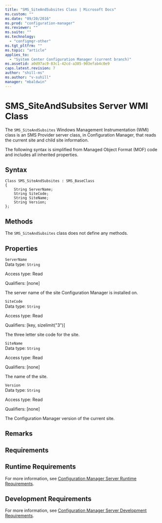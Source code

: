 ```yaml
---
title: "SMS_SiteAndSubsites Class | Microsoft Docs"
ms.custom: ""
ms.date: "09/20/2016"
ms.prod: "configuration-manager"
ms.reviewer: ""
ms.suite: ""
ms.technology:
  - "configmgr-other"
ms.tgt_pltfrm: ""
ms.topic: "article"
applies_to:
  - "System Center Configuration Manager (current branch)"
ms.assetid: a0d97ac9-83c1-42cd-a385-903efab4c0e9
caps.latest.revision: 7
author: "shill-ms"
ms.author: "v-suhill"
manager: "mbaldwin"
---
```

# SMS_SiteAndSubsites Server WMI Class
The `SMS_SiteAndSubsites` Windows Management Instrumentation (WMI) class is an SMS Provider server class, in Configuration Manager, that reads the current site and child site information.  

 The following syntax is simplified from Managed Object Format (MOF) code and includes all inherited properties.  

## Syntax  

```  
Class SMS_SiteAndSubsites : SMS_BaseClass  
{  
    String ServerName;  
    String SiteCode;  
    String SiteName;  
    String Version;  
};  
```  

## Methods  
 The `SMS_SiteAndSubsites` class does not define any methods.  

## Properties  
 `ServerName`  
 Data type: `String`  

 Access type: Read  

 Qualifiers: [none]  

 The server name of the site Configuration Manager is installed on.  

 `SiteCode`  
 Data type: `String`  

 Access type: Read  

 Qualifiers: [key, sizelimit("3")]  

 The three letter site code for the site.  

 `SiteName`  
 Data type: `String`  

 Access type: Read  

 Qualifiers: [none]  

 The name of the site.  

 `Version`  
 Data type: `String`  

 Access type: Read  

 Qualifiers: [none]  

 The Configuration Manager version of the current site.  

## Remarks  

## Requirements  

## Runtime Requirements  
 For more information, see [Configuration Manager Server Runtime Requirements](../../../../../develop/core/reqs/server-runtime-requirements.md).  

## Development Requirements  
 For more information, see [Configuration Manager Server Development Requirements](../../../../../develop/core/reqs/server-development-requirements.md).
